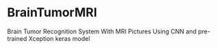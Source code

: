 # BrainTumorMRI
Brain Tumor Recognition System With MRI Pictures Using CNN and pre-trained Xception keras model
